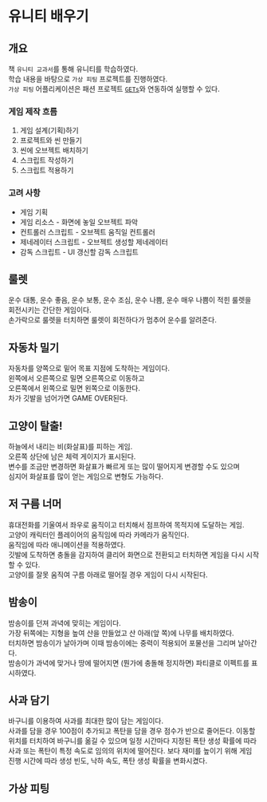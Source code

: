 # 유니티 배우기

## 개요

책 `유니티 교과서`를 통해 유니티를 학습하였다.  
학습 내용을 바탕으로 `가상 피팅` 프로젝트를 진행하였다.  
`가상 피팅` 어플리케이션은 패션 프로젝트 [`GETs`](https://github.com/LeeSeungYun1020/Gets)와 연동하여 실행할 수 있다.

### 게임 제작 흐름

1. 게임 설계(기획)하기
2. 프로젝트와 씬 만들기
3. 씬에 오브젝트 배치하기
4. 스크립트 작성하기
5. 스크립트 적용하기

### 고려 사항

* 게임 기획
* 게임 리소스 - 화면에 놓일 오브젝트 파악
* 컨트롤러 스크립트 - 오브젝트 움직일 컨트롤러
* 제네레이터 스크립트 - 오브젝트 생성할 제네레이터
* 감독 스크립트 - UI 갱신할 감독 스크립트


## 룰렛

운수 대통, 운수 좋음, 운수 보통, 운수 조심, 운수 나쁨, 운수 매우 나쁨이 적힌 룰렛을 회전시키는 간단한 게임이다.  
손가락으로 룰렛을 터치하면 룰렛이 회전하다가 멈추어 운수를 알려준다.  

## 자동차 밀기

자동차를 양쪽으로 밑어 목표 지점에 도착하는 게임이다.  
왼쪽에서 오른쪽으로 밀면 오른쪽으로 이동하고  
오른쪽에서 왼쪽으로 밀면 왼쪽으로 이동한다.  
차가 깃발을 넘어가면 GAME OVER된다.  

## 고양이 탈출!

하늘에서 내리는 비(화살표)를 피하는 게임.  
오른쪽 상단에 남은 체력 게이지가 표시된다.  
변수를 조금만 변경하면 화살표가 빠르게 또는 많이 떨어지게 변경할 수도 있으며  
심지어 화살표를 많이 얻는 게임으로 변형도 가능하다.  

## 저 구름 너머

휴대전화를 기울여서 좌우로 움직이고 터치해서 점프하여 목적지에 도달하는 게임.  
고양이 캐릭터인 플레이어의 움직임에 따라 카메라가 움직인다.  
움직임에 따라 애니메이션을 적용하였다.  
깃발에 도착하면 충돌을 감지하여 클리어 화면으로 전환되고 터치하면 게임을 다시 시작할 수 있다.  
고양이를 잘못 움직여 구름 아래로 떨어질 경우 게임이 다시 시작된다.  

## 밤송이

밤송이를 던져 과녁에 맞히는 게임이다.  
가장 뒤쪽에는 지형을 높여 산을 만들었고 산 아래(앞 쪽)에 나무를 배치하였다.  
터치하면 밤송이가 날아가며 이때 밤송이에는 중력이 적용되어 포물선을 그리며 날아간다.  
밤송이가 과녁에 맞거나 땅에 떨어지면 (뭔가에 충돌해 정지하면) 파티클로 이펙트를 표시하였다.  
 
## 사과 담기

바구니를 이용하여 사과를 최대한 많이 담는 게임이다.  
사과를 담을 경우 100점이 추가되고 폭탄을 담을 경우 점수가 반으로 줄어든다.
이동할 위치를 터치하여 바구니를 옮길 수 있으며
일정 시간마다 지정된 폭탄 생성 확률에 따라 사과 또는 폭탄이 특정 속도로 임의의 위치에 떨어진다.
보다 재미를 높이기 위해 게임 진행 시간에 따라 생성 빈도, 낙하 속도, 폭탄 생성 확률을 변화시켰다.  

## 가상 피팅